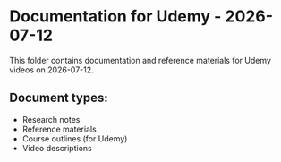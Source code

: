 # Documentation for Udemy - 2026-07-12

This folder contains documentation and reference materials for Udemy videos on 2026-07-12.

## Document types:
- Research notes
- Reference materials
- Course outlines (for Udemy)
- Video descriptions
